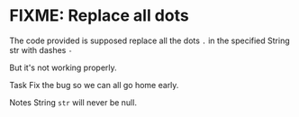 # FIXME: Replace all dots

The code provided is supposed replace all the dots `.` in the specified String str with dashes `-`

But it's not working properly.

Task
Fix the bug so we can all go home early.

Notes
String `str` will never be null.